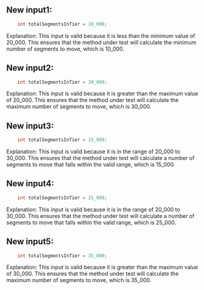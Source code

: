 ## New input1:
```java
    int totalSegmentsInTier = 10_000;
```
Explanation: This input is valid because it is less than the minimum value of 20_000. This ensures that the method under test will calculate the minimum number of segments to move, which is 10_000.

## New input2:
```java
    int totalSegmentsInTier = 30_000;
```
Explanation: This input is valid because it is greater than the maximum value of 20_000. This ensures that the method under test will calculate the maximum number of segments to move, which is 30_000.

## New input3:
```java
    int totalSegmentsInTier = 15_000;
```
Explanation: This input is valid because it is in the range of 20_000 to 30_000. This ensures that the method under test will calculate a number of segments to move that falls within the valid range, which is 15_000.

## New input4:
```java
    int totalSegmentsInTier = 25_000;
```
Explanation: This input is valid because it is in the range of 20_000 to 30_000. This ensures that the method under test will calculate a number of segments to move that falls within the valid range, which is 25_000.

## New input5:
```java
    int totalSegmentsInTier = 35_000;
```
Explanation: This input is valid because it is greater than the maximum value of 30_000. This ensures that the method under test will calculate the maximum number of segments to move, which is 35_000.
